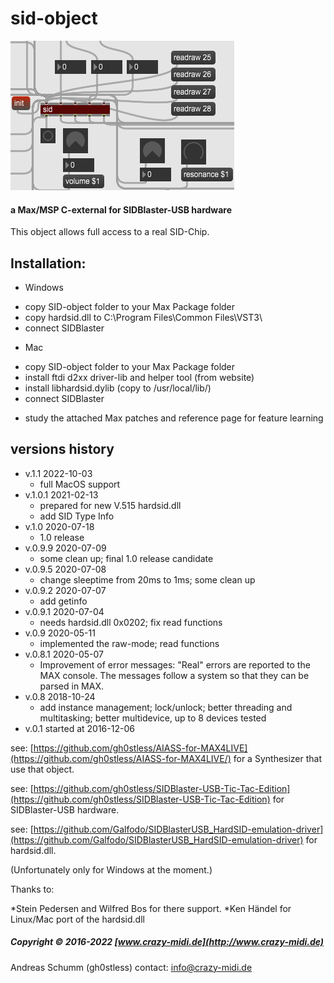 # sid-object
![](./misc/The-Sid-Object.png)
#### a Max/MSP C-external for SIDBlaster-USB hardware

This object allows full access to a real SID-Chip.

Installation:
-------------
* Windows
- copy SID-object folder to your Max Package folder
- copy hardsid.dll to C:\Program Files\Common Files\VST3\
- connect SIDBlaster

* Mac
- copy SID-object folder to your Max Package folder
- install ftdi d2xx driver-lib and helper tool (from website)
- install libhardsid.dylib (copy to /usr/local/lib/)
- connect SIDBlaster

* study the attached Max patches and reference page for feature learning

versions history
----------------
* v.1.1 2022-10-03
	- full MacOS support
* v.1.0.1 2021-02-13
	- prepared for new V.515 hardsid.dll
	- add SID Type Info
* v.1.0 2020-07-18
	- 1.0 release
* v.0.9.9 2020-07-09
	- some clean up; final 1.0 release candidate
* v.0.9.5 2020-07-08
	- change sleeptime from 20ms to 1ms; some clean up
* v.0.9.2 2020-07-07
	- add getinfo
* v.0.9.1 2020-07-04
	- needs hardsid.dll 0x0202; fix read functions
* v.0.9 2020-05-11
	- implemented the raw-mode; read functions
* v.0.8.1 2020-05-07
	- Improvement of error messages: "Real" errors are reported to the MAX console. The messages follow a     system so that they can be parsed in MAX.
* v.0.8 2018-10-24
	- add instance management; lock/unlock; better threading and multitasking; better multidevice, up to 8 devices tested
* v.0.1 started at 2016-12-06


see: [https://github.com/gh0stless/AIASS-for-MAX4LIVE](https://github.com/gh0stless/AIASS-for-MAX4LIVE/) for a Synthesizer that use that object.

see: [https://github.com/gh0stless/SIDBlaster-USB-Tic-Tac-Edition](https://github.com/gh0stless/SIDBlaster-USB-Tic-Tac-Edition) for SIDBlaster-USB hardware.

see: [https://github.com/Galfodo/SIDBlasterUSB_HardSID-emulation-driver](https://github.com/Galfodo/SIDBlasterUSB_HardSID-emulation-driver) for hardsid.dll.

(Unfortunately only for Windows at the moment.)

Thanks to:

*Stein Pedersen and Wilfred Bos for there support.
*Ken Händel for Linux/Mac port of the hardsid.dll

##### Copyright © 2016-2022 [www.crazy-midi.de](http://www.crazy-midi.de)

Andreas Schumm (gh0stless)
contact: info@crazy-midi.de